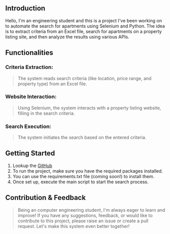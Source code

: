 ## Introduction

Hello, I'm an engineering student and this is a project I've been working on to automate the search for apartments using Selenium and Python. The idea is to extract criteria from an Excel file, search for apartments on a property listing site, and then analyze the results using various APIs.

## Functionalities

### Criteria Extraction:

> The system reads search criteria (like location, price range, and property type) from an Excel file.
> 

### Website Interaction:

> Using Selenium, the system interacts with a property listing website, filling in the search criteria.
> 

### Search Execution:

> The system initiates the search based on the entered criteria.
> 



## Getting Started

1. Lookup the [GitHub](https://github.com/Pepen0/App_search_project/tree/main)
2. To run the project, make sure you have the required packages installed.
3. You can use the requirements.txt file (coming soon!) to install them.
4. Once set up, execute the main script to start the search process.

## Contribution & Feedback

> Being an computer engineering student, I'm always eager to learn and improve! If you have any suggestions, feedback, or would like to contribute to this project, please raise an issue or create a pull request. Let's make this system even better together!
>
